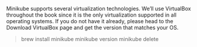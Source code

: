 Minikube supports several virtualization technologies. We’ll use VirtualBox throughout the book since it is the only virtualization supported in all operating systems. If you do not have it already, please head to the Download VirtualBox page and get the version that matches your OS.

> brew install minikube
> minikube version
> minikube delete

